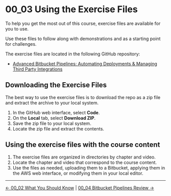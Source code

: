# 00_03 Using the Exercise Files

To help you get the most out of this course, exercise files are available for you to use.

Use these files to follow along with demonstrations and as a starting point for challenges.

The exercise files are located in the following GitHub repository:

- [Advanced Bitbucket Pipelines: Automating Deployments & Managing Third Party Integrations](https://github.com/LinkedInLearning/advanced-bitbucket-pipelines-automating-deployments-and-managing-third-party-integrations-3925184.git)

## Downloading the Exercise Files

The best way to use the exercise files is to download the repo as a zip file and extract the archive to your local system.

1. In the GitHub web interface, select **Code**.
1. On the **Local** tab, select **Download ZIP**.
1. Save the zip file to your local system.
1. Locate the zip file and extract the contents.

## Using the exercise files with the course content

1. The exercise files are organized in directories by chapter and video.
1. Locate the chapter and video that correspond to the course content.
1. Use the files as needed, uploading them to a Bitbucket, applying them in the AWS web interface, or modifying them in your local editor.


<!-- FooterStart -->
---
[← 00_02 What You Should Know](../00_02_what_you_should_know/README.md) | [00_04 Bitbucket Pipelines Review →](../00_04_bitbucket_pipelines_review/README.md)
<!-- FooterEnd -->
